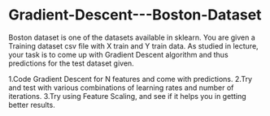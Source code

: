 # Gradient-Descent---Boston-Dataset
Boston dataset is one of the datasets available in sklearn. You are given a Training dataset csv file with X train and Y train data. As studied in lecture, your task is to come up with Gradient Descent algorithm and thus predictions for the test dataset given.


  1.Code Gradient Descent for N features and come with predictions.
  2.Try and test with various combinations of learning rates and number of iterations.
  3.Try using Feature Scaling, and see if it helps you in getting better results.
